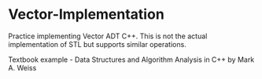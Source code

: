 # Vector-Implementation
Practice implementing Vector ADT C++.
This is not the actual implementation of STL but supports similar operations.

Textbook example - Data Structures and Algorithm Analysis in C++ by Mark A. Weiss
